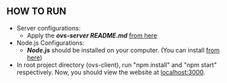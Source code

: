## HOW TO RUN

- Server configurations: 
  - Apply the ***ovs-server README.md*** [from here](https://github.com/CosmicDust19/online-voting-system/tree/master/ovs-server)
- Node.js Configurations: 
  - ***Node.js*** should be installed on your computer. (You can install [from here](https://nodejs.org/en/download/))
- In root project directory (ovs-client), run "npm install" and "npm start" respectively. Now, you should view the website at [localhost:3000](http://localhost:3000/).